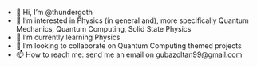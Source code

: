- 👋 Hi, I’m @thundergoth
- 👀 I’m interested in Physics (in general and), more specifically Quantum Mechanics, Quantum Computing, Solid State Physics
- 🌱 I’m currently learning Physics 
- 💞️ I’m looking to collaborate on Quantum Computing themed projects
- 📫 How to reach me: send me an email on gubazoltan99@gmail.com

<!---
thundergoth/thundergoth is a ✨ special ✨ repository because its `README.md` (this file) appears on your GitHub profile.
You can click the Preview link to take a look at your changes.
--->
